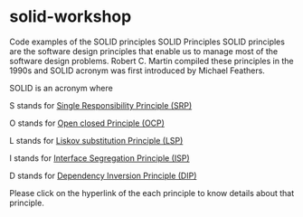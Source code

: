 # solid-workshop
Code examples of the SOLID principles
SOLID Principles
SOLID principles are the software design principles that enable us to manage most of the software design problems. Robert C. Martin compiled these principles in the 1990s and SOLID acronym was first introduced by Michael Feathers.

SOLID is an acronym where

S stands for [Single Responsibility Principle (SRP)](https://github.com/CrossWander/solid-workshop/tree/master/solid-workshop/SingleResponsibility_SRP)

O stands for [Open closed Principle (OCP)](https://github.com/CrossWander/solid-workshop/tree/master/solid-workshop/OpenClosed_OCP)

L stands for [Liskov substitution Principle (LSP)](https://github.com/CrossWander/solid-workshop/tree/master/solid-workshop/Liskov_LSP)

I stands for [Interface Segregation Principle (ISP)](https://github.com/CrossWander/solid-workshop/tree/master/solid-workshop/InterfaceSegregation_ISP)

D stands for [Dependency Inversion Principle (DIP)](https://github.com/CrossWander/solid-workshop/tree/master/solid-workshop/DependencyInversion_DIP)

Please click on the hyperlink of the each principle to know details about that principle.
